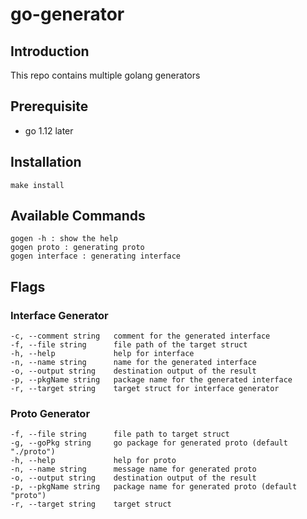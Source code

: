 # go-generator

## Introduction

This repo contains multiple golang generators

## Prerequisite
- go 1.12 later

## Installation
    make install

## Available Commands
    gogen -h : show the help
    gogen proto : generating proto
    gogen interface : generating interface

## Flags
### Interface Generator
    -c, --comment string   comment for the generated interface
    -f, --file string      file path of the target struct
    -h, --help             help for interface
    -n, --name string      name for the generated interface
    -o, --output string    destination output of the result
    -p, --pkgName string   package name for the generated interface
    -r, --target string    target struct for interface generator

### Proto Generator
    -f, --file string      file path to target struct
    -g, --goPkg string     go package for generated proto (default "./proto")
    -h, --help             help for proto
    -n, --name string      message name for generated proto
    -o, --output string    destination output of the result
    -p, --pkgName string   package name for generated proto (default "proto")
    -r, --target string    target struct